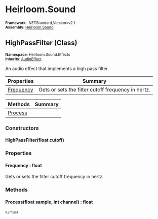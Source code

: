 # Heirloom.Sound

<small>**Framework**: .NETStandard,Version=v2.1</small>  
<small>**Assembly**: [Heirloom.Sound](../heirloom.sound/heirloom.sound.md)</small>  

## HighPassFilter (Class)
<small>**Namespace**: Heirloom.Sound.Effects</sub></small>  
<small>**Inherits**: [AudioEffect](heirloom.sound.audioeffect.md)</small>  

An audio effect that implements a high pass filter.

| Properties | Summary |
|------------|---------|
| [Frequency](#FRECD2726E4) | Gets or sets the filter cutoff frequency in hertz. |

| Methods | Summary |
|---------|---------|
| [Process](#PRO1C94C308) |  |

### Constructors

#### HighPassFilter(float cutoff)

### Properties

#### <a name="FRECD2726E4"></a>Frequency : float


Gets or sets the filter cutoff frequency in hertz.

### Methods

#### <a name="PRO1C94C308"></a>Process(float sample, int channel) : float

<small>`Virtual`</small>


